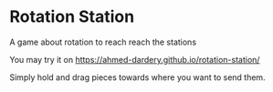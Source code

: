# Rotation Station

A game about rotation to reach reach the stations

You may try it on https://ahmed-dardery.github.io/rotation-station/

Simply hold and drag pieces towards where you want to send them.
